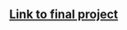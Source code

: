 ## [Link to final project](https://github.com/cristobella/datavisualization-fall2021/blob/df41111ac4d29235794fc1cd3de7abf61242d2c2/Final%20Project.md)
